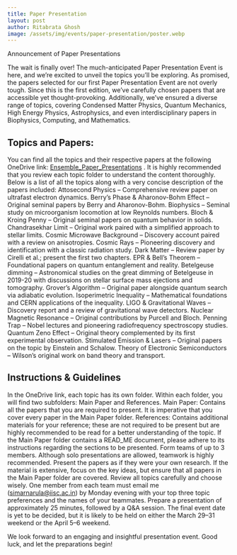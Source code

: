 ```yaml
---
title: Paper Presentation
layout: post
author: Ritabrata Ghosh
image: /assets/img/events/paper-presentation/poster.webp
---
```


Announcement of Paper Presentations

<!--more-->
The wait is finally over! The much-anticipated Paper Presentation Event is here, and we’re excited to unveil the topics you’ll be exploring. As promised, the papers selected for our first Paper Presentation Event are not overly tough. Since this is the first edition, we’ve carefully chosen papers that are accessible yet thought-provoking. Additionally, we’ve ensured a diverse range of topics, covering Condensed Matter Physics, Quantum Mechanics, High Energy Physics, Astrophysics, and even interdisciplinary papers in Biophysics, Computing, and Mathematics.
 
## Topics and Papers:
 
You can find all the topics and their respective papers at the following OneDrive link: [Ensemble_Paper_Presentations](https://indianinstituteofscience-my.sharepoint.com/:f:/g/personal/simarnarula_iisc_ac_in/EjjO3_8hUqFCoCVhsKs0zjYBK6nsFzqoW_Tgtf2pK5uRlw?e=U7wbbP) .
It is highly recommended that you review each topic folder to understand the content thoroughly. Below is a list of all the topics along with a very concise description of the papers included:
Attosecond Physics – Comprehensive review paper on ultrafast electron dynamics.
Berry’s Phase & Aharonov-Bohm Effect – Original seminal papers by Berry and Aharonov-Bohm.
Biophysics – Seminal study on microorganism locomotion at low Reynolds numbers.
Bloch & Kroing Penny – Original seminal papers on quantum behavior in solids.
Chandrasekhar Limit – Original work paired with a simplified approach to stellar limits.
Cosmic Microwave Background – Discovery account paired with a review on anisotropies.
Cosmic Rays – Pioneering discovery and identification with a classic radiation study.
Dark Matter – Review paper by Cirelli et al.; present the first two chapters.
EPR & Bell’s Theorem – Foundational papers on quantum entanglement and reality.
Betelgeuse dimming  – Astronomical studies on the great dimming of Betelgeuse in 2019-20 with discussions on stellar surface mass ejections and tomography.
Grover’s Algorithm – Original paper alongside quantum search via adiabatic evolution.
Isoperimetric Inequality – Mathematical foundations and CERN applications of the inequality.
LIGO & Gravitational Waves – Discovery report and a review of gravitational wave detectors.
Nuclear Magnetic Resonance – Original contributions by Purcell and Bloch.
Penning Trap – Nobel lectures and pioneering radiofrequency spectroscopy studies.
Quantum Zeno Effect – Original theory complemented by its first experimental observation.
Stimulated Emission & Lasers – Original papers on the topic by Einstein and Schalow.
Theory of Electronic Semiconductors – Wilson’s original work on band theory and transport.
 
## Instructions & Guidelines
In the OneDrive link, each topic has its own folder. Within each folder, you will find two subfolders: Main Paper and References.
Main Paper: Contains all the papers that you are required to present. It is imperative that you cover every paper in the Main Paper folder.
References: Contains additional materials for your reference; these are not required to be present but are highly recommended to be read for a better understanding of the topic.
If the Main Paper folder contains a READ_ME document, please adhere to its instructions regarding the sections to be presented.
Form teams of up to 3 members. Although solo presentations are allowed, teamwork is highly recommended.
Present the papers as if they were your own research. If the material is extensive, focus on the key ideas, but ensure that all papers in the Main Paper folder are covered.
Review all topics carefully and choose wisely.
One member from each team must email me (simarnarula@iisc.ac.in) by Monday evening with your top three topic preferences and the names of your teammates.
Prepare a presentation of approximately 25 minutes, followed by a Q&A session.
The final event date is yet to be decided, but it is likely to be held on either the March 29–31 weekend or the April 5–6 weekend.
 
We look forward to an engaging and insightful presentation event. Good luck, and let the preparations begin!